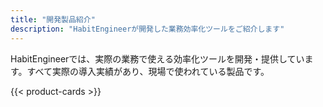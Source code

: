 ```yaml
---
title: "開発製品紹介"
description: "HabitEngineerが開発した業務効率化ツールをご紹介します"
---
```


HabitEngineerでは、実際の業務で使える効率化ツールを開発・提供しています。すべて実際の導入実績があり、現場で使われている製品です。

{{< product-cards >}}